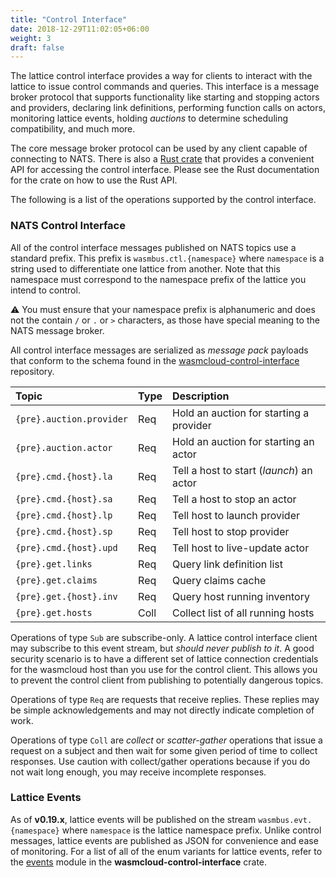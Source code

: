 ```yaml
---
title: "Control Interface"
date: 2018-12-29T11:02:05+06:00
weight: 3
draft: false
---
```


The lattice control interface provides a way for clients to interact with the lattice to issue control commands and queries. This interface is a message broker protocol that supports functionality like starting and stopping actors and providers, declaring link definitions, performing function calls on actors, monitoring lattice events, holding _auctions_ to determine scheduling compatibility, and much more.

The core message broker protocol can be used by any client capable of connecting to NATS. There is also a [Rust crate](https://github.com/wasmcloud/wasmcloud/tree/main/crates/control-interface) that provides a convenient API for accessing the control interface. Please see the Rust documentation for the crate on how to use the Rust API.

The following is a list of the operations supported by the control interface.

### NATS Control Interface

All of the control interface messages published on NATS topics use a standard prefix. This prefix is `wasmbus.ctl.{namespace}` where `namespace` is a string used to differentiate one lattice from another. Note that this namespace must correspond to the namespace prefix of the lattice you intend to control.

⚠️ You must ensure that your namespace prefix is alphanumeric and does not the contain `/` or `.` or `>` characters, as those have special meaning to the NATS message broker.

All control interface messages are serialized as _message pack_ payloads that conform to the schema found in the [wasmcloud-control-interface](https://github.com/wasmCloud/wasmCloud/blob/main/crates/wasmcloud-control-interface/src/generated/ctliface.rs) repository.

| Topic | Type | Description |
| :--- | :--- | :--- |
| `{pre}.auction.provider` | Req | Hold an auction for starting a provider |
| `{pre}.auction.actor` | Req | Hold an auction for starting an actor |
| `{pre}.cmd.{host}.la` | Req | Tell a host to start (_launch_) an actor |
| `{pre}.cmd.{host}.sa` | Req | Tell a host to stop an actor |
| `{pre}.cmd.{host}.lp` | Req | Tell host to launch provider |
| `{pre}.cmd.{host}.sp` | Req | Tell host to stop provider |
| `{pre}.cmd.{host}.upd` | Req | Tell host to live-update actor |
| `{pre}.get.links` | Req | Query link definition list |
| `{pre}.get.claims` | Req | Query claims cache |
| `{pre}.get.{host}.inv` | Req | Query host running inventory |
| `{pre}.get.hosts` | Coll | Collect list of all running hosts |

Operations of type `Sub` are subscribe-only. A lattice control interface client may subscribe to this event stream, but _should never publish to it_. A good security scenario is to have a different set of lattice connection credentials for the wasmcloud host than you use for the control client. This allows you to prevent the control client from publishing to potentially dangerous topics.

Operations of type `Req` are requests that receive replies. These replies may be simple acknowledgements and may not directly indicate completion of work.

Operations of type `Coll` are _collect_ or _scatter-gather_ operations that issue a request on a subject and then wait for some given period of time to collect responses. Use caution with collect/gather operations because if you do not wait long enough, you may receive incomplete responses.

### Lattice Events

As of **v0.19.x**, lattice events will be published on the stream `wasmbus.evt.{namespace}` where `namespace` is the lattice
namespace prefix. Unlike control messages, lattice events are published as JSON for convenience and ease of monitoring. For a list of
all of the enum variants for lattice events, refer to the [events](https://github.com/wasmCloud/wasmCloud/blob/main/crates/wasmcloud-control-interface/src/events.rs) module in the **wasmcloud-control-interface** crate.
